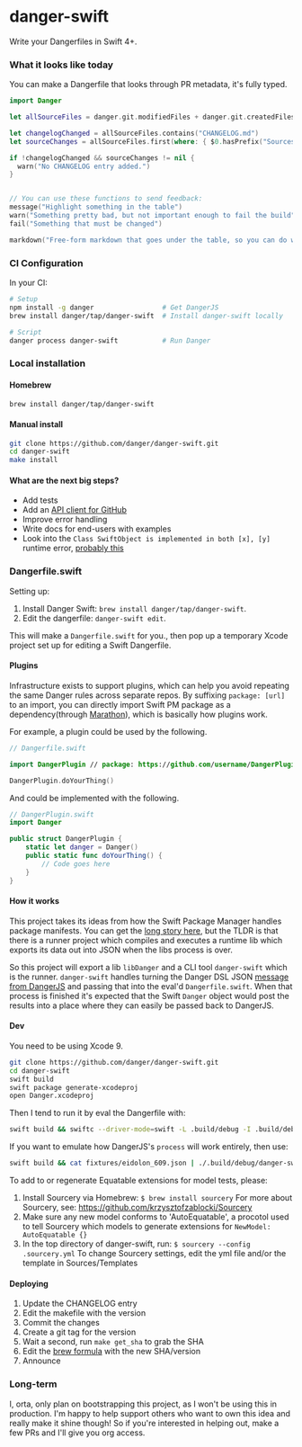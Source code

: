 # danger-swift

Write your Dangerfiles in Swift 4+.

### What it looks like today

You can make a Dangerfile that looks through PR metadata, it's fully typed.

```swift
import Danger

let allSourceFiles = danger.git.modifiedFiles + danger.git.createdFiles

let changelogChanged = allSourceFiles.contains("CHANGELOG.md")
let sourceChanges = allSourceFiles.first(where: { $0.hasPrefix("Sources") })

if !changelogChanged && sourceChanges != nil {
  warn("No CHANGELOG entry added.")
}


// You can use these functions to send feedback:
message("Highlight something in the table")
warn("Something pretty bad, but not important enough to fail the build")
fail("Something that must be changed")

markdown("Free-form markdown that goes under the table, so you can do whatever.")
```

### CI Configuration

In your CI:

```sh
# Setup
npm install -g danger                 # Get DangerJS
brew install danger/tap/danger-swift  # Install danger-swift locally

# Script
danger process danger-swift           # Run Danger
```

### Local installation

#### Homebrew

```sh
brew install danger/tap/danger-swift
```

#### Manual install

```sh
git clone https://github.com/danger/danger-swift.git
cd danger-swift
make install
```

#### What are the next big steps?

* Add tests
* Add an [API client for GitHub](https://github.com/danger/danger-swift/issues/17)
* Improve error handling
* Write docs for end-users with examples
* Look into the `Class SwiftObject is implemented in both [x], [y]` runtime error, [probably this](https://bugs.swift.org/browse/SR-1060)

### Dangerfile.swift

Setting up:

1. Install Danger Swift: `brew install danger/tap/danger-swift`.
1. Edit the dangerfile: `danger-swift edit`.

This will make a `Dangerfile.swift` for you., then pop up a temporary Xcode project set up for editing a Swift Dangerfile.

#### Plugins

Infrastructure exists to support plugins, which can help you avoid repeating the same Danger rules across separate repos. By
suffixing `package: [url]` to an import, you can directly import Swift PM package as a dependency(through [Marathon][m]), which is basically how plugins work.

For example, a plugin could be used by the following.

```swift
// Dangerfile.swift

import DangerPlugin // package: https://github.com/username/DangerPlugin.git

DangerPlugin.doYourThing()
```

And could be implemented with the following.

```swift
// DangerPlugin.swift
import Danger

public struct DangerPlugin {
    static let danger = Danger()
    public static func doYourThing() {
        // Code goes here
    }
}
```

#### How it works

This project takes its ideas from how the Swift Package Manager handles package manifests. You can get the [long story here][spm-lr], but the TLDR is that there is a runner project which compiles and executes a runtime lib which exports its data out into JSON when the libs process is over.

So this project will export a lib `libDanger` and a CLI tool `danger-swift` which is the runner. `danger-swift` handles turning the Danger DSL JSON [message from DangerJS][dsl] and passing that into the eval'd `Dangerfile.swift`. When that process is finished it's expected that the Swift `Danger` object would post the results into a place where they can easily be passed back to DangerJS.

#### Dev

You need to be using Xcode 9.

```sh
git clone https://github.com/danger/danger-swift.git
cd danger-swift
swift build
swift package generate-xcodeproj
open Danger.xcodeproj
```

Then I tend to run it by eval the Dangerfile with:

```sh
swift build && swiftc --driver-mode=swift -L .build/debug -I .build/debug -lDanger Dangerfile.swift fixtures/eidolon_609.json fixtures/response_data.json
```

If you want to emulate how DangerJS's `process` will work entirely, then use:

```sh
swift build && cat fixtures/eidolon_609.json | ./.build/debug/danger-swift
```
To add to or regenerate Equatable extensions for model tests, please:
1. Install Sourcery via Homebrew: ``$ brew install sourcery``
For more about Sourcery, see: https://github.com/krzysztofzablocki/Sourcery
1. Make sure any new model conforms to 'AutoEquatable', a procotol used to tell Sourcery which models to generate extensions for
``NewModel: AutoEquatable {}``
1. In the top directory of danger-swift, run: ``$ sourcery --config .sourcery.yml``
To change Sourcery settings, edit the yml file and/or the template in Sources/Templates

#### Deploying

1. Update the CHANGELOG entry
1. Edit the makefile with the version
1. Commit the changes
1. Create a git tag for the version
1. Wait a second, run `make get_sha` to grab the SHA
1. Edit the [brew formula](https://github.com/danger/homebrew-tap/edit/master/danger-swift.rb) with the new SHA/version
1. Announce

### Long-term

I, orta, only plan on bootstrapping this project, as I won't be using this in production. I'm happy to help support others who want to own this idea and really make it shine though! So if you're interested in helping out, make a few PRs and I'll give you org access.

[m]: https://github.com/JohnSundell/Marathon
[spm-lr]: http://bhargavg.com/swift/2016/06/11/how-swiftpm-parses-manifest-file.html
[dsl]: https://github.com/danger/danger-js/pull/341
